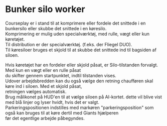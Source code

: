 # Bunker silo worker  
Courseplay er i stand til at komprimere eller fordele det snittede i en bunkersilo eller skubbe det snittede i en køresilo.  
Komprimering er mulig uden specialværktøj, med rulle, vægt eller kun køretøjet.  
Til distribution er der specialværktøj. (f.eks. der Fliegel DUO).  
Til køresiloer bruges et skjold til at skubbe det snittede ind til bagsiden af siloen.  


  
Hvis køretøjet har en fordeler eller skjold påsat, er Silo-tilstanden forvalgt. Med kun en vægt eller en rulle påsat  
du skifter gennem startpunktet, indtil tilstanden vises.  
Udover arbejdsbredden kan du også vælge den retning chaufføren skal køre ind i siloen. Med et skjold påsat,  
retningen vælges automatisk.  
Brug målikonet på HUD'en til at vælge siloen på AI-kortet. dette vil blive vist med blå linjer og lyser hvidt, hvis det er valgt.  
Parkeringspositionen indstilles med markøren "parkeringsposition" som også kan bruges til at køre dertil med Giants hjælperen  
før det egentlige arbejde påbegyndes.  



